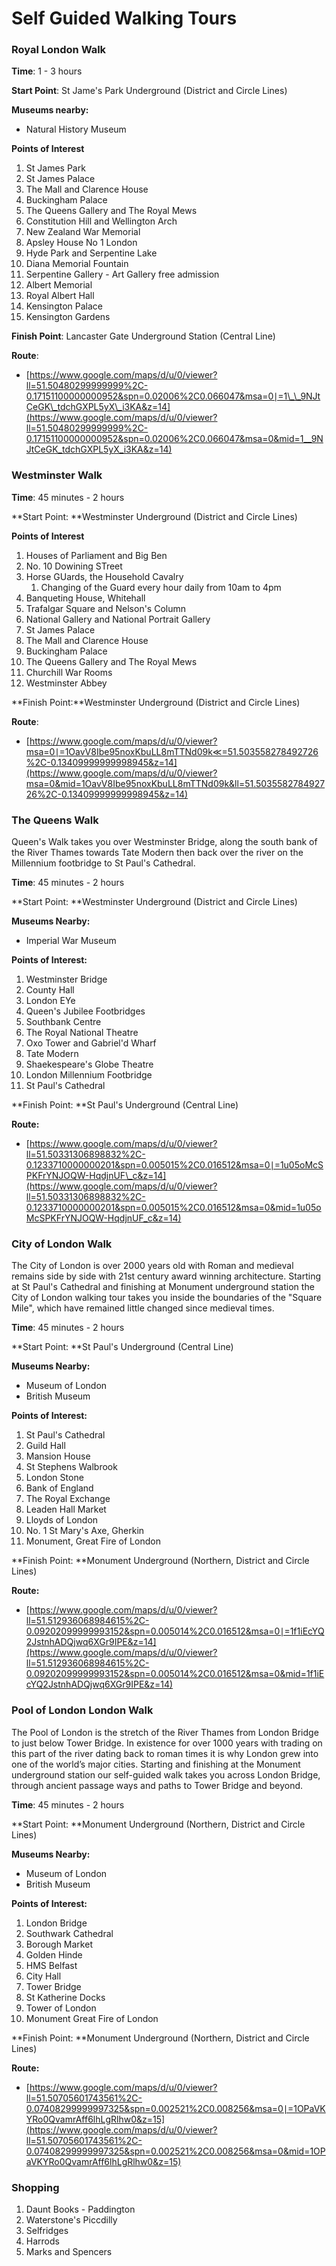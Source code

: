 # Self Guided Walking Tours

### Royal London Walk

**Time**: 1 - 3 hours

**Start Point**: St Jame's Park Underground \(District and Circle Lines\)

**Museums nearby:**

* Natural History Museum

**Points of Interest**

1. St James Park
2. St James Palace
3. The Mall and Clarence House
4. Buckingham Palace
5. The Queens Gallery and The Royal Mews
6. Constitution Hill and Wellington Arch
7. New Zealand War Memorial
8. Apsley House No 1 London
9. Hyde Park and Serpentine Lake
10. Diana Memorial Fountain
11. Serpentine Gallery - Art Gallery free admission
12. Albert Memorial
13. Royal Albert Hall
14. Kensington Palace
15. Kensington Gardens

**Finish Point**: Lancaster Gate Underground Station \(Central Line\)

**Route**:

* [https://www.google.com/maps/d/u/0/viewer?ll=51.50480299999999%2C-0.17151100000000952&spn=0.02006%2C0.066047&msa=0∣=1\_\_9NJtCeGK\_tdchGXPL5yX\_i3KA&z=14](https://www.google.com/maps/d/u/0/viewer?ll=51.50480299999999%2C-0.17151100000000952&spn=0.02006%2C0.066047&msa=0&mid=1__9NJtCeGK_tdchGXPL5yX_i3KA&z=14)

### Westminster Walk

**Time**: 45 minutes - 2 hours

**Start Point: **Westminster Underground \(District and Circle Lines\)

**Points of Interest**

1. Houses of Parliament and Big Ben
2. No. 10 Dowining STreet
3. Horse GUards, the Household Cavalry
   1. Changing of the Guard every hour daily from 10am to 4pm
4. Banqueting House, Whitehall
5. Trafalgar Square and Nelson's Column
6. National Gallery and National Portrait Gallery
7. St James Palace
8. The Mall and Clarence House
9. Buckingham Palace
10. The Queens Gallery and The Royal Mews
11. Churchill War Rooms
12. Westminster Abbey

**Finish Point:**Westminster Underground \(District and Circle Lines\)

**Route**:

* [https://www.google.com/maps/d/u/0/viewer?msa=0∣=1OavV8Ibe95noxKbuLL8mTTNd09k≪=51.503558278492726%2C-0.13409999999998945&z=14](https://www.google.com/maps/d/u/0/viewer?msa=0&mid=1OavV8Ibe95noxKbuLL8mTTNd09k&ll=51.503558278492726%2C-0.13409999999998945&z=14)

### The Queens Walk

Queen's Walk takes you over Westminster Bridge, along the south bank of the River Thames towards Tate Modern then back over the river on the Millennium footbridge to St Paul's Cathedral.

**Time**: 45 minutes - 2 hours

**Start Point: **Westminster Underground \(District and Circle Lines\)

**Museums Nearby:**

* Imperial War Museum

**Points of Interest:**

1. Westminster Bridge
2. County Hall
3. London EYe
4. Queen's Jubilee Footbridges
5. Southbank Centre
6. The Royal National Theatre
7. Oxo Tower and Gabriel'd Wharf
8. Tate Modern
9. Shaekespeare's Globe Theatre
10. London Millennium Footbridge
11. St Paul's Cathedral

**Finish Point: **St Paul's Underground \(Central Line\)

**Route:**

* [https://www.google.com/maps/d/u/0/viewer?ll=51.50331306898832%2C-0.1233710000000201&spn=0.005015%2C0.016512&msa=0∣=1u05oMcSPKFrYNJOQW-HqdjnUF\_c&z=14](https://www.google.com/maps/d/u/0/viewer?ll=51.50331306898832%2C-0.1233710000000201&spn=0.005015%2C0.016512&msa=0&mid=1u05oMcSPKFrYNJOQW-HqdjnUF_c&z=14)

### City of London Walk

The City of London is over 2000 years old with Roman and medieval remains side by side with 21st century award winning architecture. Starting at St Paul's Cathedral and finishing at Monument underground station the City of London walking tour takes you inside the boundaries of the "Square Mile", which have remained little changed since medieval times.

**Time**: 45 minutes - 2 hours

**Start Point: **St Paul's Underground \(Central Line\)

**Museums Nearby:**

* Museum of London
* British Museum

**Points of Interest:**

1. St Paul's Cathedral
2. Guild Hall
3. Mansion House
4. St Stephens Walbrook
5. London Stone
6. Bank of England
7. The Royal Exchange
8. Leaden Hall Market
9. Lloyds of London
10. No. 1 St Mary's Axe, Gherkin
11. Monument, Great Fire of London

**Finish Point: **Monument Underground \(Northern, District and Circle Lines\)

**Route:**

* [https://www.google.com/maps/d/u/0/viewer?ll=51.512936068984615%2C-0.09202099999993152&spn=0.005014%2C0.016512&msa=0∣=1f1iEcYQ2JstnhADQjwq6XGr9IPE&z=14](https://www.google.com/maps/d/u/0/viewer?ll=51.512936068984615%2C-0.09202099999993152&spn=0.005014%2C0.016512&msa=0&mid=1f1iEcYQ2JstnhADQjwq6XGr9IPE&z=14)

### Pool of London London Walk

The Pool of London is the stretch of the River Thames from London Bridge to just below Tower Bridge. In existence for over 1000 years with trading on this part of the river dating back to roman times it is why London grew into one of the world’s major cities. Starting and finishing at the Monument underground station our self-guided walk takes you across London Bridge, through ancient passage ways and paths to Tower Bridge and beyond.

**Time**: 45 minutes - 2 hours

**Start Point: **Monument Underground \(Northern, District and Circle Lines\)

**Museums Nearby:**

* Museum of London
* British Museum

**Points of Interest:**

1. London Bridge
2. Southwark Cathedral
3. Borough Market
4. Golden Hinde
5. HMS Belfast
6. City Hall
7. Tower Bridge
8. St Katherine Docks
9. Tower of London
10. Monument Great Fire of London

**Finish Point: **Monument Underground \(Northern, District and Circle Lines\)

**Route:**

* [https://www.google.com/maps/d/u/0/viewer?ll=51.50705601743561%2C-0.07408299999997325&spn=0.002521%2C0.008256&msa=0∣=1OPaVKYRo0QvamrAff6lhLgRlhw0&z=15](https://www.google.com/maps/d/u/0/viewer?ll=51.50705601743561%2C-0.07408299999997325&spn=0.002521%2C0.008256&msa=0&mid=1OPaVKYRo0QvamrAff6lhLgRlhw0&z=15)

### Shopping

1. Daunt Books - Paddington
2. Waterstone's Piccdilly
3. Selfridges
4. Harrods
5. Marks and Spencers



